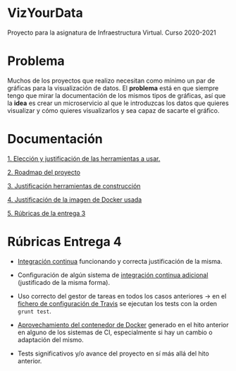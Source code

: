 # VizYourData
Proyecto para la asignatura de Infraestructura Virtual. Curso 2020-2021

# Problema

Muchos de los proyectos que realizo necesitan como mínimo un par de gráficas para la visualización de datos. 
El **problema** está en que siempre tengo que mirar la documentación de los mismos tipos de gráficas,
así que la **idea** es crear un microservicio al que le introduzcas los datos que quieres visualizar 
y cómo quieres visualizarlos y sea capaz de sacarte el gráfico.

# Documentación

[1. Elección y justificación de las herramientas a usar.](docs/herramientas.md)

[2. Roadmap del proyecto](docs/roadmap.md)

[3. Justificación herramientas de construcción](docs/herramientas_construccion.md)

[4. Justificación de la imagen de Docker usada](docs/justificacion_imagen_docker.md)

[5. Rúbricas de la entrega 3](docs/entrega_3.md)


# Rúbricas Entrega 4

- [Integración continua](docs/integracion_continua.md) funcionando y correcta justificación de la misma.

- Configuración de algún sistema de [integración continua adicional](docs/integracion_continua_adicional.md) 
(justificado de la misma forma).

- Uso correcto del gestor de tareas en todos los casos anteriores -> en el [fichero de configuración de Travis](https://github.com/cecimerelo/VizYourData/blob/main/.travis.yml) 
se ejecutan los tests con la orden `grunt test`.

- [Aprovechamiento del contenedor de Docker](docs/aprovechamiento_docker.md) generado en el hito anterior en alguno de 
los sistemas de CI, especialmente si hay un cambio o adaptación del mismo.

- Tests significativos y/o avance del proyecto en sí más allá del hito anterior.

